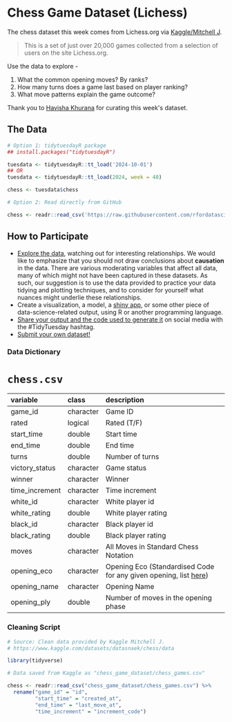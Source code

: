 # Chess Game Dataset (Lichess)

The chess dataset this week comes from Lichess.org via [Kaggle/Mitchell J](https://www.kaggle.com/datasets/datasnaek/chess/data).

> This is a set of just over 20,000 games collected from a selection of users on the site Lichess.org.

Use the data to explore -

1. What the common opening moves? By ranks?
2. How many turns does a game last based on player ranking?
3. What move patterns explain the game outcome?

Thank you to [Havisha Khurana](https://github.com/havishak) for curating this week's dataset.

## The Data

```r
# Option 1: tidytuesdayR package 
## install.packages("tidytuesdayR")

tuesdata <- tidytuesdayR::tt_load('2024-10-01')
## OR
tuesdata <- tidytuesdayR::tt_load(2024, week = 40)

chess <- tuesdata$chess

# Option 2: Read directly from GitHub

chess <- readr::read_csv('https://raw.githubusercontent.com/rfordatascience/tidytuesday/main/data/2024/2024-10-01/chess.csv')
```

## How to Participate

- [Explore the data](https://r4ds.hadley.nz/), watching out for interesting relationships. We would like to emphasize that you should not draw conclusions about **causation** in the data. There are various moderating variables that affect all data, many of which might not have been captured in these datasets. As such, our suggestion is to use the data provided to practice your data tidying and plotting techniques, and to consider for yourself what nuances might underlie these relationships.
- Create a visualization, a model, a [shiny app](https://shiny.posit.co/), or some other piece of data-science-related output, using R or another programming language.
- [Share your output and the code used to generate it](../../../sharing.md) on social media with the #TidyTuesday hashtag.
- [Submit your own dataset!](../../../pr_instructions.md)

### Data Dictionary

# `chess.csv`

|variable       |class     |description                           |
|:--------------|:---------|:-------------------------------------|
|game_id        |character |Game ID |
|rated          |logical   |Rated (T/F) |
|start_time     |double    |Start time |
|end_time       |double    |End time |
|turns          |double    |Number of turns |
|victory_status |character |Game status |
|winner         |character |Winner |
|time_increment |character |Time increment |
|white_id       |character |White player id |
|white_rating   |double    |White player rating |
|black_id       |character |Black player id |
|black_rating   |double    |Black player rating |
|moves          |character |All Moves in Standard Chess Notation |
|opening_eco    |character |Opening Eco  (Standardised Code for any given opening, list [here](https://www.365chess.com/eco.php))|
|opening_name   |character |Opening Name |
|opening_ply    |double    |Number of moves in the opening phase |

### Cleaning Script

```r
# Source: Clean data provided by Kaggle Mitchell J.
# https://www.kaggle.com/datasets/datasnaek/chess/data

library(tidyverse)

# Data saved from Kaggle as "chess_game_dataset/chess_games.csv"

chess <- readr::read_csv("chess_game_dataset/chess_games.csv") %>%
  rename("game_id" = "id",
         "start_time" = "created_at",
         "end_time" = "last_move_at",
         "time_increment" = "increment_code")
```
